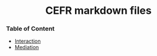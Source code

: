 <h1 align="center">CEFR markdown files</h1>


### Table of Content

- [Interaction](/interaction/README.md)
- [Mediation](/mediation/README.md)